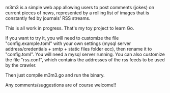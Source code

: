 m3m3 is a simple web app allowing users to post comments (jokes) on current pieces of news, represented by a rolling list of images that is constantly fed by journals' RSS streams.

This is all work in progress. That's my toy project to learn Go.

If you want to try it, you will need to customize the file "config.example.toml" with your own settings (mysql server address/credentials + smtp + static files folder ecc), then rename it to "config.toml". You will need a mysql server running.
You can also customize the file "rss.conf", which contains the addresses of the rss feeds to be used by the crawler.

Then just compile m3m3.go and run the binary. 

Any comments/suggestions are of course welcome!!